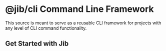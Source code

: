 # @jib/cli Command Line Framework

This source is meant to serve as a reusable CLI framework for projects with any
level of CLI command functionality.

## Get Started with Jib